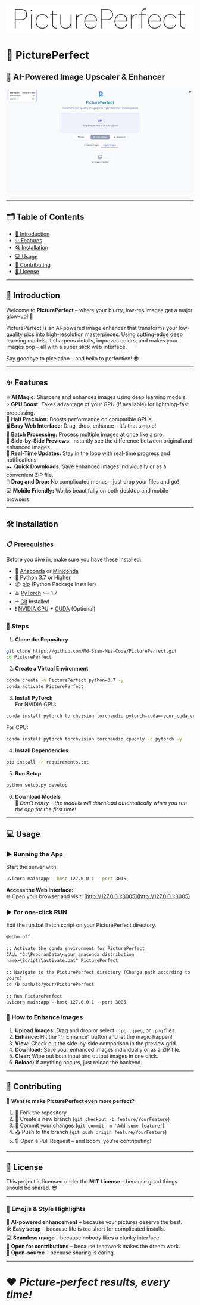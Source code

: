 <img src="https://github.com/Md-Siam-Mia-Code/PicturePerfect/blob/main/assets/img/Banner.png" alt="PicturePerfect Banner"/>  

# 🌟 PicturePerfect  
## 🚀 AI-Powered Image Upscaler & Enhancer  

<img src="https://github.com/Md-Siam-Mia-Code/PicturePerfect/blob/main/assets/img/PicturePerfect.png" alt="PicturePerfect Logo"/>  

---

## 🗂️ Table of Contents  
- [📖 Introduction](#-introduction)  
- [✨ Features](#-features)  
- [🛠️ Installation](#-installation)  
- [💻 Usage](#-usage)  
- [🤝 Contributing](#-contributing)  
- [📜 License](#-license)  

---

## 📖 Introduction  
Welcome to **PicturePerfect** – where your blurry, low-res images get a major glow-up! 🌈  

PicturePerfect is an AI-powered image enhancer that transforms your low-quality pics into high-resolution masterpieces. Using cutting-edge deep learning models, it sharpens details, improves colors, and makes your images pop – all with a super slick web interface.  

Say goodbye to pixelation – and hello to perfection! 😎  

---

## ✨ Features  
🔥 **AI Magic:** Sharpens and enhances images using deep learning models.  
⚡ **GPU Boost:** Takes advantage of your GPU (if available) for lightning-fast processing.  
🧪 **Half Precision:** Boosts performance on compatible GPUs.  
🖥️ **Easy Web Interface:** Drag, drop, enhance – it’s that simple!  
🚋 **Batch Processing:** Process multiple images at once like a pro.  
🧱 **Side-by-Side Previews:** Instantly see the difference between original and enhanced images.  
📢 **Real-Time Updates:** Stay in the loop with real-time progress and notifications.  
🏎️ **Quick Downloads:** Save enhanced images individually or as a convenient ZIP file.  
🖱️ **Drag and Drop:** No complicated menus – just drop your files and go!  
💻 **Mobile Friendly:** Works beautifully on both desktop and mobile browsers.  

---

## 🛠️ Installation  
### 📋 Prerequisites  
Before you dive in, make sure you have these installed:  
- 🐉 [Anaconda](https://www.anaconda.com/download) or [Miniconda](https://docs.conda.io/projects/conda/en/stable/user-guide/install/index.html)  
- 🐍 [Python](https://www.python.org/) 3.7 or Higher  
- 📦 [pip](https://pypi.org/project/pip/) (Python Package Installer)  
- ♨️ [PyTorch](https://pytorch.org/) >= 1.7  
- ➕ [Git](https://git-scm.com/) Installed  
- ❗ [NVIDIA GPU](https://www.nvidia.com/en-us/geforce/graphics-cards/) + [CUDA](https://developer.nvidia.com/cuda-downloads) (Optional)  

### 💾 Steps  
1. **Clone the Repository**  
```bash
git clone https://github.com/Md-Siam-Mia-Code/PicturePerfect.git
cd PicturePerfect
```  

2. **Create a Virtual Environment**  
```bash
conda create -n PicturePerfect python=3.7 -y
conda activate PicturePerfect
```  

3. **Install PyTorch**  
For NVIDIA GPU:  
```bash
conda install pytorch torchvision torchaudio pytorch-cuda=<your_cuda_version> -c pytorch -c nvidia -y
```  
For CPU:  
```bash
conda install pytorch torchvision torchaudio cpuonly -c pytorch -y
```  

4. **Install Dependencies**  
```bash
pip install -r requirements.txt
```  

5. **Run Setup**  
```bash
python setup.py develop
```  

6. **Download Models**  
🚀 *Don't worry – the models will download automatically when you run the app for the first time!*  

---

## 💻 Usage  
### ▶️ Running the App  
Start the server with:  
```bash
uvicorn main:app --host 127.0.0.1 --port 3015
```  

**Access the Web Interface:**  
🌐 Open your browser and visit: [http://127.0.0.1:3005](http://127.0.0.1:3005)

### ▶️ **For one-click RUN**
Edit the run.bat Batch script on your PicturePerfect directory.

    @echo off

    :: Activate the conda environment for PicturePerfect
    CALL "C:\ProgramData\<your anaconda distribution name>\Scripts\activate.bat" PicturePerfect

    :: Navigate to the PicturePerfect directory (Change path according to yours)
    cd /D path/to/your/PicturePerfect

    :: Run PicturePerfect
    uvicorn main:app --host 127.0.0.1 --port 3005

### 📸 How to Enhance Images  
1. **Upload Images:** Drag and drop or select `.jpg`, `.jpeg`, or `.png` files.  
2. **Enhance:** Hit the "✨ Enhance" button and let the magic happen!  
3. **View:** Check out the side-by-side comparison in the preview grid.  
4. **Download:** Save your enhanced images individually or as a ZIP file.  
5. **Clear:** Wipe out both input and output images in one click.  
6. **Reload:** If anything occurs, just reload the backend.  

---

## 🤝 Contributing  
🎉 **Want to make PicturePerfect even more perfect?**  
1. 🌟 Fork the repository  
2. 📂 Create a new branch (`git checkout -b feature/YourFeature`)  
3. 📝 Commit your changes (`git commit -m 'Add some feature'`)  
4. 📤 Push to the branch (`git push origin feature/YourFeature`)  
5. 🔃 Open a Pull Request – and boom, you're contributing!  

---

## 📜 License  
This project is licensed under the **MIT License** – because good things should be shared. 😎  

---

### 🎨 Emojis & Style Highlights  
🚀 **AI-powered enhancement** – because your pictures deserve the best.  
🛠️ **Easy setup** – because life is too short for complicated installs.  
💻 **Seamless usage** – because nobody likes a clunky interface.  
🤝 **Open for contributions** – because teamwork makes the dream work.  
📜 **Open-source** – because sharing is caring.  

---

# ❤️ *Picture-perfect results, every time!*
